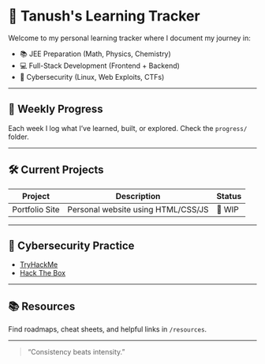 # 🚀 Tanush's Learning Tracker

Welcome to my personal learning tracker where I document my journey in:

- 📚 JEE Preparation (Math, Physics, Chemistry)
- 💻 Full-Stack Development (Frontend + Backend)
- 🔐 Cybersecurity (Linux, Web Exploits, CTFs)

---

## 🧠 Weekly Progress

Each week I log what I’ve learned, built, or explored. Check the `progress/` folder.

---

## 🛠️ Current Projects

| Project        | Description                  | Status   |
|----------------|------------------------------|----------|
| Portfolio Site | Personal website using HTML/CSS/JS | 🚧 WIP |

---

## 🔐 Cybersecurity Practice

- [TryHackMe](https://tryhackme.com)
- [Hack The Box](https://app.hackthebox.com)

---

## 📚 Resources

Find roadmaps, cheat sheets, and helpful links in `/resources`.

---

> “Consistency beats intensity.”

